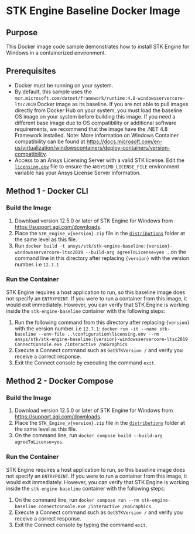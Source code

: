 # STK Engine Baseline Docker Image

## Purpose
This Docker image code sample demonstrates how to install STK Engine for Windows in a containerized environment.

## Prerequisites
* Docker must be running on your system.
* By default, this sample uses the `mcr.microsoft.com/dotnet/framework/runtime:4.8-windowsservercore-ltsc2019` Docker image 
as its baseline. If you are not able to pull images directly from Docker Hub on your system, you must load the baseline 
OS image on your system before building this image. If you need a different base image due to OS compatibility or 
additional software requirements, we recommend that the image have the .NET 4.8 Framework installed. Note: More information on
Windows Container compatibility can be found at https://docs.microsoft.com/en-us/virtualization/windowscontainers/deploy-containers/version-compatibility.
* Access to an Ansys Licensing Server with a valid STK license. Edit the
[`licensing.env`](../configuration/licensing.env) file to ensure the `ANSYSLMD_LICENSE_FILE` environment variable
has your Ansys License Server information.

## Method 1 - Docker CLI

### Build the Image
1. Download version 12.5.0 or later of STK Engine for Windows from https://support.agi.com/downloads. 
2. Place the `STK_Engine_v{version}.zip` file in the
[`distributions`](./distributions) folder at the same level as this file.
1. Run `docker build -t ansys/stk/stk-engine-baseline:{version}-windowsservercore-ltsc2019 --build-arg agreeToLicense=yes .` 
on the command line in this directory after replacing `{version}` with the version number. i.e `12.7.1`

### Run the Container
STK Engine requires a host application to run, so this baseline image does not specify an `ENTRYPOINT`.
If you were to run a container from this image, it would exit immediately.
However, you can verify that STK Engine is working inside the `stk-engine-baseline` container with the following steps:
1. Run the following command from this directory after replacing `{version}` with the version number. i.e `12.7.1`:
`docker run -it --name stk-baseline --env-file ..\configuration\licensing.env --rm ansys/stk/stk-engine-baseline:{version}-windowsservercore-ltsc2019 ConnectConsole.exe /interactive /noGraphics`
2. Execute a Connect command such as `GetSTKVersion /` and verify you receive a correct response.
3. Exit the Connect console by executing the command `exit`.

## Method 2 - Docker Compose

### Build the Image
1. Download version 12.5.0 or later of STK Engine for Windows from
https://support.agi.com/downloads.
2. Place the `STK_Engine_v{version}.zip` file in the
[`distributions`](./distributions) folder at the same level as this file.
3. On the command line, run `docker compose build --build-arg agreeToLicense=yes`.

### Run the Container
STK Engine requires a host application to run, so this baseline image does not specify an `ENTRYPOINT`.
If you were to run a container from this image, it would exit immediately.
However, you can verify that STK Engine is working inside the `stk-engine-baseline` container with the following steps:
1. On the command line, run `docker compose run --rm stk-engine-baseline connectconsole.exe /interactive /noGraphics`.
2. Execute a Connect command such as `GetSTKVersion /` and verify you receive a correct response.
3. Exit the Connect console by typing the command `exit`.
